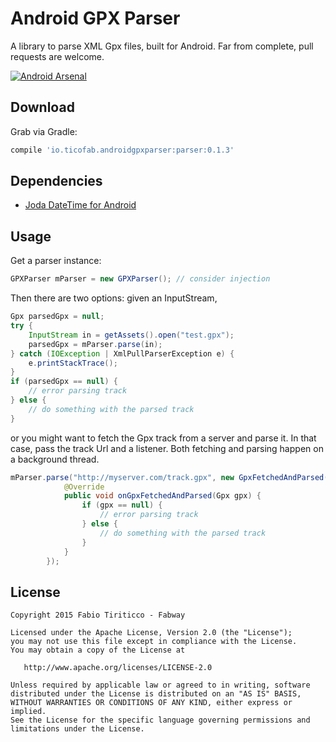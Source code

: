 Android GPX Parser
=======

A library to parse XML Gpx files, built for Android.
Far from complete, pull requests are welcome.

[![Android Arsenal](https://img.shields.io/badge/Android%20Arsenal-android--gpx--parser-green.svg?style=flat)](https://android-arsenal.com/details/1/2500)

Download
--------

Grab via Gradle:

```groovy
compile 'io.ticofab.androidgpxparser:parser:0.1.3'
```

Dependencies
------------

* [Joda DateTime for Android][1]

Usage
-----

Get a parser instance:

```java
GPXParser mParser = new GPXParser(); // consider injection
```

Then there are two options: given an InputStream,

```java
Gpx parsedGpx = null;
try {
    InputStream in = getAssets().open("test.gpx");
    parsedGpx = mParser.parse(in);
} catch (IOException | XmlPullParserException e) {
    e.printStackTrace();
}
if (parsedGpx == null) {
    // error parsing track
} else {
    // do something with the parsed track
}
```

or you might want to fetch the Gpx track from a server and parse it. In that case, pass the track Url and a listener. Both fetching and parsing happen on a background thread.

```java
mParser.parse("http://myserver.com/track.gpx", new GpxFetchedAndParsed() {
            @Override
            public void onGpxFetchedAndParsed(Gpx gpx) {
                if (gpx == null) {
                    // error parsing track
                } else {
                    // do something with the parsed track
                }
            }
        });
```

License
--------

    Copyright 2015 Fabio Tiriticco - Fabway

    Licensed under the Apache License, Version 2.0 (the "License");
    you may not use this file except in compliance with the License.
    You may obtain a copy of the License at

       http://www.apache.org/licenses/LICENSE-2.0

    Unless required by applicable law or agreed to in writing, software
    distributed under the License is distributed on an "AS IS" BASIS,
    WITHOUT WARRANTIES OR CONDITIONS OF ANY KIND, either express or implied.
    See the License for the specific language governing permissions and
    limitations under the License.

[1]: https://github.com/dlew/joda-time-android
[2]: https://developers.google.com/android/guides/setup
